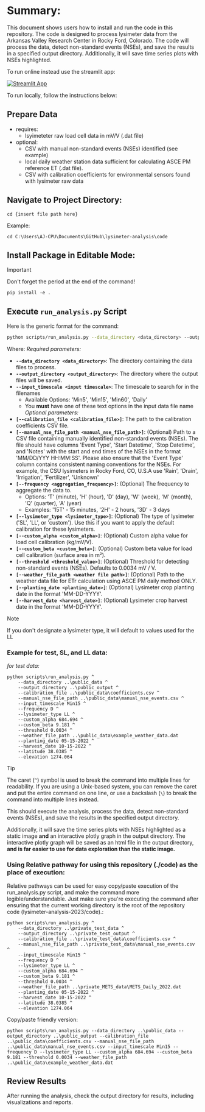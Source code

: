 # Summary:
This document shows users how to install and run the code in this repository.  The code is designed to process lysimeter data from the Arkansas Valley Research Center in Rocky Ford, Colorado.  The code will process the data, detect non-standard events (NSEs), and save the results in a specified output directory.  Additionally, it will save time series plots with NSEs highlighted.

To run online instead use the streamlit app: 

[![Streamlit App](https://static.streamlit.io/badges/streamlit_badge_black_white.svg)](https://csu-lysimeter-analysis.streamlit.app/)


To run locally, follow the instructions below:

## Prepare Data
- requires: 
    - lsyimeteter raw load cell data in mV/V (.dat file)
- optional:
    - CSV with manual non-standard events (NSEs) identified (see example)
    - local daily weather station data sufficient for calculating ASCE PM reference ET (.dat file).
    - CSV with calibration coefficients for environmental sensors found with lysimeter raw data

## Navigate to Project Directory:
```
cd {insert file path here}
```

Example:
```
cd C:\Users\AJ-CPU\Documents\GitHub\lysimeter-analysis\code
```

## Install Package in Editable Mode:
> [!IMPORTANT]
> Don't forget the period at the end of the command!

```
pip install -e .
```

## Execute ```run_analysis.py``` Script

Here is the generic format for the command:
```bash
python scripts/run_analysis.py --data_directory <data_directory> --output_directory <output_directory> --calibration_file <calibration_file> --input_timescale <input_timescale> --frequency <aggregation_frequency> --lysimeter_type <lysimeter_type> --custom_alpha <custom_alpha> --custom_beta <custom_beta> --threshold <threshold_value>

```
Where:
*Required parameters:*
- **`--data_directory <data_directory>`**: The directory containing the data files to process.
- **`--output_directory <output_directory>`**: The directory where the output files will be saved.
- **`--input_timescale <input timescale>`**: The timescale to search for in the filenames 
    - Available Options: 'Min5', 'Min15', 'Min60', 'Daily'
    - You **must** have one of these text options in the input data file name
*Optional parameters:*
- **`[--calibration_file <calibration_file>]`**: The path to the calibration coefficients CSV file.
- **`[--manual_nse_file_path <manual_nse_file_path>]`**: (Optional) Path to a CSV file containing manually identified non-standard events (NSEs). The file should have columns 'Event Type', 'Start Datetime', 'Stop Datetime', and 'Notes' with the start and end times of the NSEs in the format 'MM/DD/YYY HH:MM:SS'. Please also ensure that the 'Event Type' column contains consistent naming conventions for the NSEs. For example, the CSU lysimeters in Rocky Ford, CO, U.S.A use 'Rain', 'Drain', 'Irrigation', 'Fertilizer', 'Unknown'
- **`[--frequency <aggregation_frequency>]`**: (Optional) The frequency to aggregate the data to.
    - Options: 'T' (minute), 'H' (hour), 'D' (day), 'W' (week), 'M' (month), 'Q' (quarter), 'A' (year)
    - Examples: '15T' - 15 minutes, '2H' - 2 hours, '3D' - 3 days
- **`[--lysimeter_type <lysimeter_type>]`**: (Optional) The type of lysimeter ('SL', 'LL', or 'custom'). Use this if you want to apply the default calibration for these lysimeters.
- **`[--custom_alpha <custom_alpha>]`**: (Optional) Custom alpha value for load cell calibration (kg/mV/V).
- **`[--custom_beta <custom_beta>]`**: (Optional) Custom beta value for load cell calibration (surface area in m²).
- **`[--threshold <threshold_value>]`**: (Optional) Threshold for detecting non-standard events (NSEs). Defaults to 0.0034 mV / V.
- **`[--weather_file_path <weather file path>]`**: (Optional) Path to the weather data file for ETr calculation using ASCE PM daily method ONLY.
- **`[--planting_date <planting_date>]`**: (Optional) Lysimeter crop planting date in the format 'MM-DD-YYYY'.
- **`[--harvest_date <harvest_date>]`**: (Optional) Lysimeter crop harvest date in the format 'MM-DD-YYYY'.

> [!NOTE]
> If you don't designate a lysimeter type, it will default to values used for the LL

### Example for test, SL, and LL data:

*for test data:*
```batch
python scripts\run_analysis.py ^
    --data_directory ..\public_data ^
    --output_directory ..\public_output ^
    --calibration_file ..\public_data\coefficients.csv ^
    --manual_nse_file_path ..\public_data\manual_nse_events.csv ^
    --input_timescale Min15 ^
    --frequency D ^
    --lysimeter_type LL ^
    --custom_alpha 684.694 ^
    --custom_beta 9.181 ^
    --threshold 0.0034 ^
    --weather_file_path ..\public_data\example_weather_data.dat
    --planting_date 05-15-2022 ^
    --harvest_date 10-15-2022 ^
    --latitude 38.0385 ^
    --elevation 1274.064
```
> [!TIP]
> The caret (`^`) symbol is used to break the command into multiple lines for readability. If you are using a Unix-based system, you can remove the caret and put the entire command on one line, or use a backslash (`\`) to break the command into multiple lines instead.

This should execute the analysis, process the data, detect non-standard events (NSEs), and save the results in the specified output directory. 

Additionally, it will save the time series plots with NSEs highlighted as a static image **and** an interactive plotly graph in the output directory.  The interactive plotly graph will be saved as an html file in the output directory, **and is far easier to use for data exploration than the static image.**

### Using Relative pathway for using this repository (./code) as the place of execution:
Relative pathways can be used for easy copy/paste execution of the run_analysis.py script, and make the command more legible/understandable. Just make sure you're executing the command after ensuring that the current working directory is the root of the repository code (lysimeter-analysis-2023/code).:
```batch
python scripts\run_analysis.py ^
    --data_directory ..\private_test_data ^
    --output_directory ..\private_test_output ^
    --calibration_file ..\private_test_data\coefficients.csv ^
    --manual_nse_file_path ..\private_test_data\manual_nse_events.csv ^
    --input_timescale Min15 ^
    --frequency D ^
    --lysimeter_type LL ^
    --custom_alpha 684.694 ^
    --custom_beta 9.181 ^
    --threshold 0.0034 ^
    --weather_file_path ..\private_METS_data\METS_Daily_2022.dat
    --planting_date 05-15-2022 ^
    --harvest_date 10-15-2022 ^
    --latitude 38.0385 ^
    --elevation 1274.064
```

Copy/paste friendly version:
```batch
python scripts\run_analysis.py --data_directory ..\public_data --output_directory ..\public_output --calibration_file ..\public_data\coefficients.csv --manual_nse_file_path ..\public_data\manual_nse_events.csv --input_timescale Min15 --frequency D --lysimeter_type LL --custom_alpha 684.694 --custom_beta 9.181 --threshold 0.0034 --weather_file_path ..\public_data\example_weather_data.dat
```

<!--
For the private test data:
```batch
python scripts\run_analysis.py --data_directory ..\private_test_data --output_directory ..\private_test_output --calibration_file ..\private_test_data\coefficients.csv --manual_nse_file_path ..\private_test_data\manual_nse_events.csv --input_timescale Min15 --frequency D --lysimeter_type LL --custom_alpha 684.694 --custom_beta 9.181 --threshold 0.0034 --weather_file_path ..\private_METS_data\METS_Daily_2022.dat --planting_date 05-15-2022 --harvest_date 10-15-2022 --latitude 38.0385 --elevation 1274.064
```
-->

## Review Results
After running the analysis, check the output directory for results, including visualizations and reports.